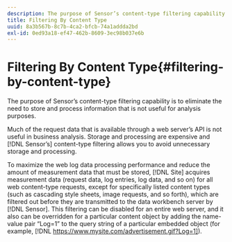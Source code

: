 ```yaml
---
description: The purpose of Sensor’s content-type filtering capability is to eliminate the need to store and process information that is not useful for analysis purposes.
title: Filtering By Content Type
uuid: 8a3b567b-8c7b-4ca2-bfcb-74a1addda2bd
exl-id: 0ed93a18-ef47-462b-8609-3ec98b037e6b
---
```

# Filtering By Content Type{#filtering-by-content-type}

The purpose of Sensor’s content-type filtering capability is to eliminate the need to store and process information that is not useful for analysis purposes.

Much of the request data that is available through a web server’s API is not useful in business analysis. Storage and processing are expensive and [!DNL Sensor’s] content-type filtering allows you to avoid unnecessary storage and processing.

To maximize the web log data processing performance and reduce the amount of measurement data that must be stored, [!DNL Site] acquires measurement data (request data, log entries, log data, and so on) for all web content-type requests, except for specifically listed content types (such as cascading style sheets, image requests, and so forth), which are filtered out before they are transmitted to the data workbench server by [!DNL Sensor]. This filtering can be disabled for an entire web server, and it also can be overridden for a particular content object by adding the name-value pair “Log=1” to the query string of a particular embedded object (for example, [!DNL https://www.mysite.com/advertisement.gif?Log=1]).
